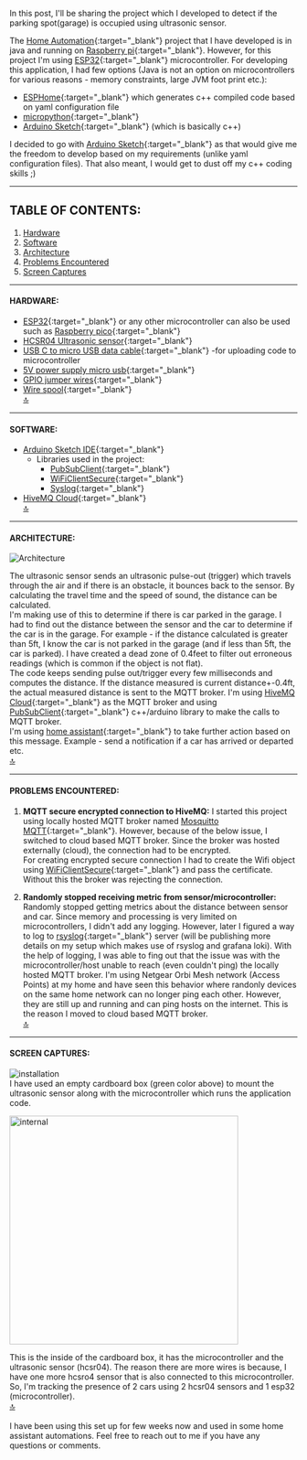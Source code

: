 In this post, I'll be sharing the project which I developed to detect if the parking spot(garage) is occupied using ultrasonic sensor.  

The [Home Automation](https://gmrock.github.io/2022/12/29/Home-Automation.html){:target="_blank"} project that I have developed is in java and running on [Raspberry pi](https://www.raspberrypi.com/products/raspberry-pi-4-model-b/){:target="_blank"}. However, for this project I'm using [ESP32](https://en.wikipedia.org/wiki/ESP32){:target="_blank"} microcontroller. For developing this application, I had few options (Java is not an option on microcontrollers for various reasons - memory constraints, large JVM foot print etc.):
- [ESPHome](https://esphome.io/){:target="_blank"} which generates c++ compiled code based on yaml configuration file
- [micropython](https://micropython.org/){:target="_blank"}
- [Arduino Sketch](https://www.arduino.cc/en/software){:target="_blank"} (which is basically c++) 

I decided to go with [Arduino Sketch](https://www.arduino.cc/en/software){:target="_blank"} as that would give me the freedom to develop based on my requirements (unlike yaml configuration files). That also meant, I would get to dust off my c++ coding skills ;)

<hr/>

## TABLE OF CONTENTS:
1. [Hardware](#hardware)
2. [Software](#software)
3. [Architecture](#architecture)
4. [Problems Encountered](#problems-encountered)
5. [Screen Captures](#screen-captures)

<hr/>

#### HARDWARE:
- [ESP32](https://www.amazon.com/DORHEA-Development-Microcontroller-NodeMCU-32S-ESP-WROOM-32/dp/B086MJGFVV/){:target="_blank"} or any other microcontroller can also be used such as [Raspberry pico](https://www.raspberrypi.com/products/raspberry-pi-pico/){:target="_blank"}
- [HCSR04 Ultrasonic sensor](https://www.adafruit.com/product/3942){:target="_blank"}
- [USB C to micro USB data cable](https://www.amazon.com/AGVEE-Braided-Charger-Charging-Controller/dp/B094RDLNDB/){:target="_blank"} -for uploading code to microcontroller
- [5V power supply micro usb](https://www.adafruit.com/product/1995){:target="_blank"}
- [GPIO jumper wires](https://www.amazon.com/GenBasic-Piece-Female-Jumper-Wires/dp/B077N58HFK/){:target="_blank"}
- [Wire spool](https://www.adafruit.com/product/4734){:target="_blank"}  
[🔝](#table-of-contents)

<hr/>

#### SOFTWARE:
- [Arduino Sketch IDE](https://www.arduino.cc/en/software){:target="_blank"}  
     - Libraries used in the project:  
        - [PubSubClient](https://www.arduino.cc/reference/en/libraries/pubsubclient/){:target="_blank"}  
        - [WiFiClientSecure](https://github.com/espressif/arduino-esp32/tree/master/libraries/WiFiClientSecure){:target="_blank"}  
        - [Syslog](https://github.com/arcao/Syslog){:target="_blank"}
- [HiveMQ Cloud](https://console.hivemq.cloud/){:target="_blank"}  
[🔝](#table-of-contents)

<hr/>

#### ARCHITECTURE:

![Architecture](https://raw.githubusercontent.com/gmrock/gmrock.github.io/main/media/car_presence_architecture.png)  

The ultrasonic sensor sends an ultrasonic pulse-out (trigger) which travels through the air and if there is an obstacle, it bounces back to the sensor. By calculating the travel time and the speed of sound, the distance can be calculated.  
I'm making use of this to determine if there is car parked in the garage. I had to find out the distance between the sensor and the car to determine if the car is in the garage. For example - if the distance calculated is greater than 5ft, I know the car is not parked in the garage (and if less than 5ft, the car is parked). I have created a dead zone of 0.4feet to filter out erroneous readings (which is common if the object is not flat).  
The code keeps sending pulse out/trigger every few milliseconds and computes the distance. If the distance measured is current distance+-0.4ft, the actual measured distance is sent to the MQTT broker. I'm using [HiveMQ Cloud](https://console.hivemq.cloud/){:target="_blank"} as the MQTT broker and using [PubSubClient](https://www.arduino.cc/reference/en/libraries/pubsubclient/){:target="_blank"} c++/arduino library to make the calls to MQTT broker.  
I'm using [home assistant](https://www.home-assistant.io/){:target="_blank"} to take further action based on this message. Example - send a notification if a car has arrived or departed etc.  
[🔝](#table-of-contents)

<hr/>

#### PROBLEMS ENCOUNTERED:  
1. **MQTT secure encrypted connection to HiveMQ:** I started this project using locally hosted MQTT broker named [Mosquitto MQTT](https://mosquitto.org/){:target="_blank"}. However, because of the below issue, I switched to cloud based MQTT broker. Since the broker was hosted externally (cloud), the connection had to be encrypted.  
For creating encrypted secure connection I had to create the Wifi object using [WiFiClientSecure](https://github.com/espressif/arduino-esp32/tree/master/libraries/WiFiClientSecure){:target="_blank"} and pass the certificate. Without this the broker was rejecting the connection.

2. **Randomly stopped receiving metric from sensor/microcontroller:** Randomly stopped getting metrics about the distance between sensor and car. Since memory and processing is very limited on microcontrollers, I didn't add any logging. However, later I figured a way to log to [rsyslog](https://www.rsyslog.com/){:target="_blank"} server (will be publishing more details on my setup which makes use of rsyslog and grafana loki). With the help of logging, I was able to fing out that the issue was with the microcontroller/host unable to reach (even couldn't ping) the locally hosted MQTT broker.
I'm using Netgear Orbi Mesh network (Access Points) at my home and have seen this behavior where randonly devices on the same home network can no longer ping each other. However, they are still up and running and can ping hosts on the internet. This is the reason I moved to cloud based MQTT broker.  
[🔝](#table-of-contents)

<hr/>

#### SCREEN CAPTURES:  

![installation](https://raw.githubusercontent.com/gmrock/gmrock.github.io/main/media/car_presencescreen_capture_1.png)  
I have used an empty cardboard box (green color above) to mount the ultrasonic sensor along with the microcontroller which runs the application code.  

<img src="https://raw.githubusercontent.com/gmrock/gmrock.github.io/main/media/car_presence_inside_2.jpg" alt="internal" style="width:400px;"/>  

This is the inside of the cardboard box, it has the microcontroller and the ultrasonic sensor (hcsr04). The reason there are more wires is because, I have one more hcsro4 sensor that is also connected to this microcontroller. So, I'm tracking the presence of 2 cars using 2 hcsr04 sensors and 1 esp32 (microcontroller).  
[🔝](#table-of-contents)
<br/>  
I have been using this set up for few weeks now and used in some home assistant automations. Feel free to reach out to me if you have any questions or comments.  


<script src="https://utteranc.es/client.js" repo="gmrock/gmrock.github.io" issue-term="pathname" label="Comments" theme="github-light" crossorigin="anonymous" async> </script> 
